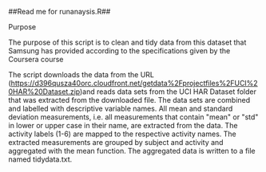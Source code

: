 ##Read me for runanaysis.R##

Purpose

The purpose of this script is to clean and tidy data from this dataset that Samsung has provided according to the specifications given by the Coursera course

The script downloads the data from the URL (https://d396qusza40orc.cloudfront.net/getdata%2Fprojectfiles%2FUCI%20HAR%20Dataset.zip)and reads data sets from the UCI HAR Dataset folder that was extracted from the downloaded file. The data sets are combined and labelled with descriptive variable names. All mean and standard deviation measurements, i.e. all measurements that contain "mean" or "std" in lower or upper case in their name, are extracted from the data. The activity labels (1-6) are mapped to the respective activity names. The extracted measurements are grouped by subject and activity and aggregated with the mean function. The aggregated data is written to a file named tidydata.txt.